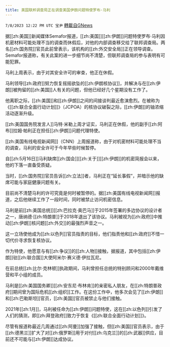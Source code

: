 ```yaml
---
title: 美国联邦调查局正在调查美国伊朗问题特使罗布·马利
---
```

`7/8/2023 12:22 PM UTC 宝尹` [轉載自GNews](https://gnews.org/articles/1446288)

据[[zh:美国]]新闻媒体Semafor报道，[[zh:美国]][[zh:伊朗]]问题特使罗布·马利因机密材料可能处理不当的调查而休假后，对他的内部调查移交给了联邦调查局。两名[[zh:国务院]]官员此前曾表示，该机构的[[zh:外交安全局]]正在领导调查。Semafor报道称，有关此案的进一步细节尚不清楚，但联邦调查局的参与表明有可能犯罪。

马利上周表示，由于对其安全许可的审查，他正在休假。

马利领导[[zh:政府]]努力恢复摇摇欲坠的[[zh:伊朗核协议]]，并解决与在[[zh:伊朗]]被拘留的[[zh:美国]]人有关的问题，但他已经好几个星期没有工作了。

他离职之际，[[zh:美国]]和[[zh:伊朗]]之间的间接谈判最近愈演愈烈。在被称为《[[zh:联合全面行动计划]]》（JCPOA）的核协议破裂之际，[[zh:伊朗]]的铀浓缩活动逐渐升级。

[[zh:美国国务院发言人]]马特·米勒上周才证实，马利正在休假，他的副手[[zh:阿布]]拉姆·帕利正在担任[[zh:伊朗]]问题代理特使。

[[zh:美国有线电视新闻网]]（CNN）上周报道称，由于对机密材料可能处理不当的调查，马利的安全许可于今年早些时候暂停。

自[[zh:5月16日]]马利缺席[[zh:国会]][[zh:关于]][[zh:伊朗]]的机密简报会以来，他的下落一直备受质疑。

当时，[[zh:国务院]]官员告诉[[zh:立法]]者，马利正在“延长事假”，并暗示他的缺席可能与家庭健康问题有关。

目前尚不清楚马利的许可究竟是何时被暂停的。据[[zh:美国有线电视新闻网]]报道，之后他继续工作了一段时间，同时被禁止访问机密信息。

马利是前[[zh:美国总统]][[zh:巴拉克·奥巴马]]于2015年签署的多边协议的设计者之一，唐纳德·[[zh:特朗普]]于2018年退出了该协议。马利被视为[[zh:政府]]中推动[[zh:伊朗]]核问题[[zh:外交]]的最强烈声音之一。

这一立场使他成为[[zh:以色列]]官员指责的目标，他们指责他和[[zh:政府]]不惜一切代价寻求恢复核协议。

作为特使，他愿意与有[[zh:争议]]的[[zh:人物]]接触，据报道，其中包括[[zh:伊朗]]驻[[zh:联合国]]大使阿米尔·赛义德·伊拉瓦尼。

在前总统[[zh:比尔·克林顿]]执政期间，马利曾担任总统的特别顾问和2000年戴维营和平小组的成员。

马利是[[zh:美国国务卿]][[zh:安东尼·布林肯]]的亲密私人朋友，在[[zh:特朗普政府]]期间曾为国际危机[[zh:组织]]工作。在这份工作中，他多次会见了[[zh:伊朗]]和[[zh:巴勒斯坦]]官员，[[zh:美国]]官员被禁止与他们接触。

2021年[[zh:1月]]，马利被任命为[[zh:伊朗]]问题特使，这在[[zh:以色列]]引发了人们的猜测，即[[zh:拜登政府]]致力于恢复《[[zh:联合全面行动计划]]》。

尽管有报道称最近几周通过[[zh:阿曼]]加强了接触，但[[zh:美国]]官员表示，由于[[zh:德黑兰]]扩大了对[[zh:俄罗斯]]用于对付[[zh:乌克兰]]的[[zh:武器]]供应，目前还不可能与[[zh:伊朗]]达成协议。
